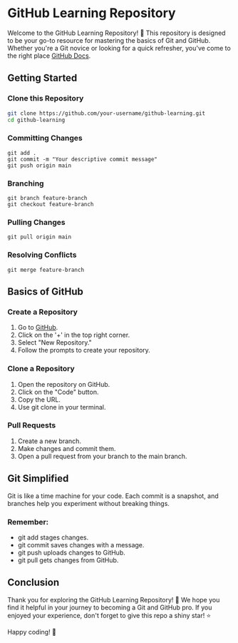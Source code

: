 # GitHub Learning Repository

Welcome to the GitHub Learning Repository! 🚀 This repository is designed to be your go-to resource for mastering the basics of Git and GitHub. Whether you're a Git novice or looking for a quick refresher, you've come to the right place [GitHub Docs](https://docs.github.com/en/get-started).

## Getting Started

### Clone this Repository
```bash
git clone https://github.com/your-username/github-learning.git
cd github-learning

```
### Committing Changes
```
git add .
git commit -m "Your descriptive commit message"
git push origin main
```
### Branching
```
git branch feature-branch
git checkout feature-branch
```
### Pulling Changes
```
git pull origin main
```
### Resolving Conflicts
```
git merge feature-branch
```

## Basics of GitHub
### Create a Repository
1. Go to [GitHub](https://github.com/).
2. Click on the '+' in the top right corner.
3. Select "New Repository."
4. Follow the prompts to create your repository.
### Clone a Repository
1. Open the repository on GitHub.
2. Click on the "Code" button.
3. Copy the URL.
4. Use git clone <copied-url> in your terminal.
### Pull Requests
1. Create a new branch.
2. Make changes and commit them.
3. Open a pull request from your branch to the main branch.
## Git Simplified
Git is like a time machine for your code. Each commit is a snapshot, and branches help you experiment without breaking things.

### Remember:

- git add stages changes.
- git commit saves changes with a message.
- git push uploads changes to GitHub.
- git pull gets changes from GitHub.

## Conclusion
Thank you for exploring the GitHub Learning Repository! 🌟 We hope you find it helpful in your journey to becoming a Git and GitHub pro. If you enjoyed your experience, don't forget to give this repo a shiny star! ⭐️

Happy coding! 🚀
